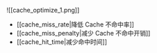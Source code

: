 ![[cache_optimize_1.png]]

- [[cache_miss_rate|降低 Cache 不命中率]]
- [[cache_miss_penalty|减少 Cache 不命中开销]]
- [[cache_hit_time|减少命中时间]]
